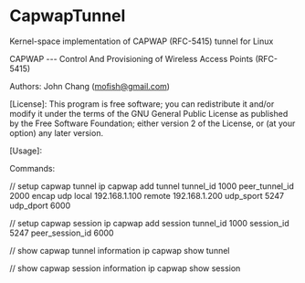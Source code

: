 # CapwapTunnel
Kernel-space implementation of CAPWAP (RFC-5415) tunnel for Linux

CAPWAP --- Control And Provisioning of Wireless Access Points (RFC-5415)

Authors: John Chang (mofish@gmail.com)
 
[License]:
      This program is free software; you can redistribute it and/or
      modify it under the terms of the GNU General Public License
      as published by the Free Software Foundation; either version
      2 of the License, or (at your option) any later version.

 
[Usage]:

  Commands:
  
  // setup capwap tunnel
  ip capwap add tunnel tunnel_id 1000 peer_tunnel_id 2000 encap udp local 192.168.1.100 remote 192.168.1.200 udp_sport 5247 udp_dport 6000 
  
  // setup capwap session
  ip capwap add session tunnel_id 1000 session_id 5247 peer_session_id 6000
  
  // show capwap tunnel information
  ip capwap show tunnel 
  
  // show capwap session information
  ip capwap show session 
